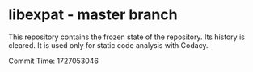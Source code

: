 # libexpat - master branch

This repository contains the frozen state of the repository.
Its history is cleared. It is used only for static code
analysis with Codacy.

Commit Time: 1727053046